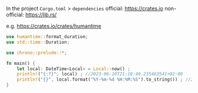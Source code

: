 In the project `Cargo.toml` > `dependencies`
official: https://crates.io
non-official:  https://lib.rs/

e.g.  https://crates.io/crates/humantime

```rust
use humantime::format_duration;
use std::time::Duration;

```

```rust
use chrono::prelude::*;

fn main() {
	let local: DateTime<Local> = Local::now() ;
	println!("{:?}", local) ; //2023-06-10T21:18:40.235463541+02:00
	println!("{}", local.format("%Y-%m-%d %H:%M:%S").to_string()) ; //2023-06-10 21:23:34
}
```










